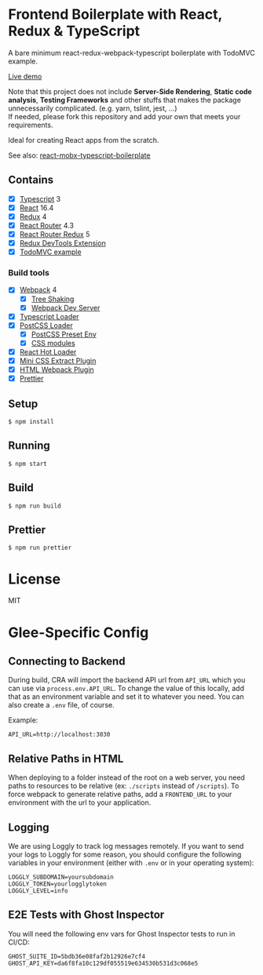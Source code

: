 # Frontend Boilerplate with React, Redux & TypeScript

A bare minimum react-redux-webpack-typescript boilerplate with TodoMVC example.

[Live demo](https://rokoroku.github.io/react-redux-typescript-boilerplate)

Note that this project does not include **Server-Side Rendering**, **Static code analysis**, **Testing Frameworks** and other stuffs that makes the package unnecessarily complicated. (e.g. yarn, tslint, jest, ...)  
If needed, please fork this repository and add your own that meets your requirements.

Ideal for creating React apps from the scratch.

See also: [react-mobx-typescript-boilerplate](https://github.com/rokoroku/react-mobx-typescript-boilerplate)

## Contains

- [x] [Typescript](https://www.typescriptlang.org/) 3
- [x] [React](https://facebook.github.io/react/) 16.4
- [x] [Redux](https://github.com/reactjs/redux) 4
- [x] [React Router](https://github.com/ReactTraining/react-router) 4.3
- [x] [React Router Redux](https://github.com/reactjs/react-router-redux) 5
- [x] [Redux DevTools Extension](https://github.com/zalmoxisus/redux-devtools-extension)
- [x] [TodoMVC example](http://todomvc.com)

### Build tools

- [x] [Webpack](https://webpack.github.io) 4
  - [x] [Tree Shaking](https://medium.com/@Rich_Harris/tree-shaking-versus-dead-code-elimination-d3765df85c80)
  - [x] [Webpack Dev Server](https://github.com/webpack/webpack-dev-server)
- [x] [Typescript Loader](https://github.com/TypeStrong/ts-loader)
- [x] [PostCSS Loader](https://github.com/postcss/postcss-loader)
  - [x] [PostCSS Preset Env](https://preset-env.cssdb.org/)
  - [x] [CSS modules](https://github.com/css-modules/css-modules)
- [x] [React Hot Loader](https://github.com/gaearon/react-hot-loader)
- [x] [Mini CSS Extract Plugin](https://github.com/webpack-contrib/mini-css-extract-plugin)
- [x] [HTML Webpack Plugin](https://github.com/ampedandwired/html-webpack-plugin)
- [x] [Prettier](https://github.com/prettier/prettier)

## Setup

```
$ npm install
```

## Running

```
$ npm start
```

## Build

```
$ npm run build
```

## Prettier

```
$ npm run prettier
```

# License

MIT

# Glee-Specific Config

## Connecting to Backend

During build, CRA will import the backend API url from `API_URL` which you can use via `process.env.API_URL`. To change the value of this locally, add that as an environment variable and set it to whatever you need. You can also create a `.env` file, of course.

Example:

```
API_URL=http://localhost:3030
```

## Relative Paths in HTML

When deploying to a folder instead of the root on a web server, you need paths to resources to be relative (ex: `./scripts` instead of `/scripts`). To force webpack to generate relative paths, add a `FRONTEND_URL` to your environment with the url to your application.

## Logging

We are using Loggly to track log messages remotely. If you want to send your logs to Loggly for some reason, you should configure the following variables in your environment (either with `.env` or in your operating system):

```
LOGGLY_SUBDOMAIN=yoursubdomain
LOGGLY_TOKEN=yourlogglytoken
LOGGLY_LEVEL=info
```

## E2E Tests with Ghost Inspector

You will need the following env vars for Ghost Inspector tests to run in CI/CD:

```
GHOST_SUITE_ID=5bdb36e08faf2b12926e7cf4
GHOST_API_KEY=da6f8fa10c129df055519e634530b531d3c068e5
```
